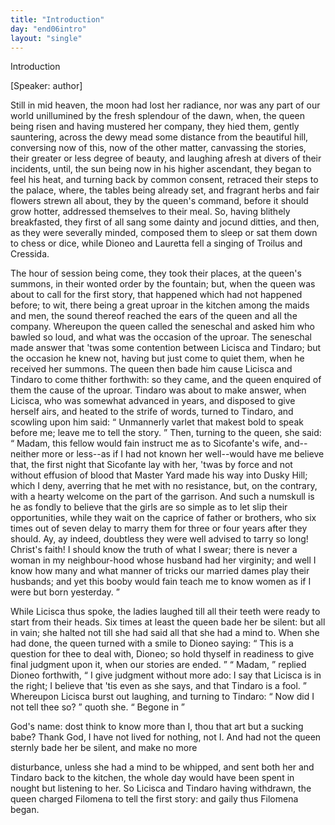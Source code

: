 ```yaml
---
title: "Introduction"
day: "end06intro"
layout: "single"
---
```

<html>
 <head>
 </head>
 <body>
  <div id="d06intro" type="introduction" who="author">
   <head>
    Introduction
   </head>
   <p>
    [Speaker: author]
   </p>
   <p>
    <milestone id="p06980002"/>
    <!--(sc)-->
    Still
    <!--(/sc)-->
    in mid heaven, the moon had lost her radiance, nor was any
part of our world unillumined by the fresh splendour of the dawn, when, the queen being
risen and having mustered her company, they hied them, gently sauntering, across the dewy
mead some distance from the beautiful hill, conversing now of this, now of the other
matter, canvassing the stories, their greater or less degree of beauty, and laughing
afresh at divers of their incidents, until, the sun being now in his higher ascendant,
they began to feel his heat, and turning back by common consent, retraced their steps to
the palace,
    <milestone id="p06980003"/>
    where, the tables being already set, and fragrant herbs and fair
flowers
strewn all about, they by the queen's command, before it should grow hotter, addressed
themselves to their meal. So, having blithely
breakfasted, they first of all sang some dainty and jocund ditties, and
then, as they were severally minded, composed them to sleep or sat them down to chess or
dice, while Dioneo and Lauretta fell a singing of Troilus and Cressida.
   </p>
   <p>
    <milestone id="p06980004"/>
    The hour of session being come, they took their places, at the queen's summons, in
their wonted order by the fountain; but, when the queen was about to call for the first
story, that happened which had not happened before; to wit, there being a great uproar in
the
kitchen among the maids and men, the sound thereof reached the ears of the queen and all
the company.
    <milestone id="p06980005"/>
    Whereupon the queen called the seneschal and asked him who bawled
so loud, and what was the occasion of the uproar. The seneschal made answer that
    <pb n="72"/>
    'twas some contention between Licisca and Tindaro; but the occasion he knew not,
having but just come to quiet them, when he received her summons.
    <milestone id="p06980006"/>
    The queen
then bade him cause Licisca and Tindaro to come thither forthwith: so they came, and the
queen enquired of them the cause of the uproar.
    <milestone id="p06980007"/>
    Tindaro was about to make
answer, when Licisca, who was somewhat advanced in years, and disposed to give herself
airs, and heated to the strife of words, turned to Tindaro,
and scowling upon him said:
    <q direct="unspecified">
     Unmannerly varlet that makest bold to speak before me;
leave me to tell the story.
    </q>
    Then, turning to the queen, she said:
    <milestone id="p06980008"/>
    <q direct="unspecified">
     Madam, this
fellow would fain instruct me as to Sicofante's wife, and--neither more or less--as if I
had not known her well--would have me believe that, the first night that Sicofante lay
with her, 'twas by force and not without effusion of blood that Master Yard made his way
into Dusky Hill; which I deny, averring that he met with no resistance, but, on the
contrary, with a hearty welcome on the part of the garrison.
     <milestone id="p06980009"/>
     And such a
numskull is he as fondly to believe that the girls are so simple as to let slip their
opportunities, while they wait on the caprice of father or brothers, who six times out of
	seven delay to marry them for three or four years after they should.
     <milestone id="p06980010"/>
     Ay, ay indeed,
doubtless they were well advised to tarry so long! Christ's faith! I should know the truth
of what I swear; there is never a woman in my neighbour-hood whose husband had her
virginity; and well I know how many and what manner of tricks our married dames play their
husbands; and yet this booby would fain teach me to know women as if I were but born
yesterday.
    </q>
   </p>
   <p>
    <milestone id="p06980011"/>
    While Licisca thus spoke, the ladies laughed till all their teeth were ready to start
from their heads. Six times at least the queen bade her be silent: but all in vain; she
      halted not till she had said all that she had a mind to.
    <milestone id="p06980012"/>
    When she had done, the queen
turned with a smile to Dioneo saying:
    <q direct="unspecified">
     This is a question for thee to deal with, Dioneo;
so hold thyself in readiness to give final judgment upon it, when our stories are
ended.
    </q>
    <milestone id="p06980013"/>
    <q direct="unspecified">
     Madam,
    </q>
    replied Dioneo forthwith,
    <q direct="unspecified">
     I give judgment without
more ado: I say that Licisca is in the right; I believe that 'tis even as she says, and
that Tindaro is a fool.
    </q>
    <milestone id="p06980014"/>
    Whereupon Licisca burst out laughing, and turning
to Tindaro:
    <q direct="unspecified">
     Now did I not tell thee so?
    </q>
    quoth she.
    <q direct="unspecified">
     Begone in

God's name: dost think to know more than I, thou that art but a
     <pb n="73"/>
     sucking babe?
Thank God, I have not lived for nothing, not I.
    </q>
    <milestone id="p06980015"/>
    And had not the queen sternly bade her be silent, and make no more

disturbance, unless she had a mind to be whipped, and sent both her and Tindaro back to
the kitchen, the whole day would have been spent in nought but listening to
her.
    <milestone id="p06980016"/>
    So Licisca and Tindaro having withdrawn, the queen charged Filomena to
tell the first story: and gaily thus Filomena began.
   </p>
  </div>
 </body>
</html>